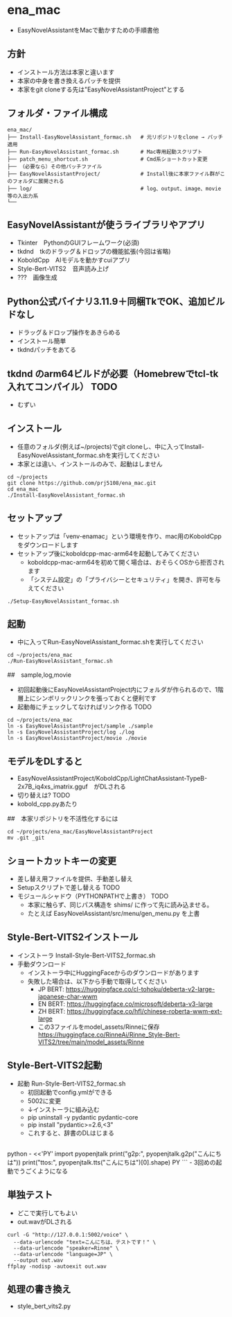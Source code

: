 # ena_mac
- EasyNovelAssistantをMacで動かすための手順書他

## 方針
- インストール方法は本家と違います
- 本家の中身を書き換えるパッチを提供
- 本家をgit cloneする先は"EasyNovelAssistantProject"とする

## フォルダ・ファイル構成
```
ena_mac/
├── Install-EasyNovelAssistant_formac.sh   # 元リポジトリをclone → パッチ適用
├── Run-EasyNovelAssistant_formac.sh       # Mac専用起動スクリプト
├── patch_menu_shortcut.sh                 # Cmd系ショートカット変更
├── （必要なら）その他パッチファイル
├── EasyNovelAssistantProject/             # Install後に本家ファイル群がこのフォルダに展開される
├── log/                                   # log、output、image、movie等の入出力系
└── 
```

## EasyNovelAssistantが使うライブラリやアプリ
- Tkinter　PythonのGUIフレームワーク(必須)
- tkdnd　tkのドラッグ＆ドロップの機能拡張(今回は省略)
- KoboldCpp　AIモデルを動かすcuiアプリ
- Style-Bert-VITS2　音声読み上げ
- ???　画像生成

## Python公式バイナリ3.11.9＋同梱TkでOK、追加ビルドなし
- ドラッグ＆ドロップ操作をあきらめる
- インストール簡単
- tkdndパッチをあてる

## tkdnd のarm64ビルドが必要（Homebrewでtcl-tk入れてコンパイル） TODO
- むずい

## インストール
- 任意のフォルダ(例えば~/projects)でgit cloneし、中に入ってInstall-EasyNovelAssistant_formac.shを実行してください
- 本家とは違い、インストールのみで、起動はしません
```
cd ~/projects
git clone https://github.com/prj5108/ena_mac.git
cd ena_mac
./Install-EasyNovelAssistant_formac.sh
```

## セットアップ
- セットアップは「venv-enamac」という環境を作り、mac用のKoboldCppをダウンロードします
- セットアップ後にkoboldcpp-mac-arm64を起動してみてください
    - koboldcpp-mac-arm64を初めて開く場合は、おそらくOSから拒否されます
    - 「システム設定」の「プライバシーとセキュリティ」を開き、許可を与えてください
```
./Setup-EasyNovelAssistant_formac.sh
```

## 起動
- 中に入ってRun-EasyNovelAssistant_formac.shを実行してください
```
cd ~/projects/ena_mac
./Run-EasyNovelAssistant_formac.sh
```

##　sample,log,movie
- 初回起動後にEasyNovelAssistantProject内にフォルダが作られるので、1階層上にシンボリックリンクを張っておくと便利です
- 起動毎にチェックしてなければリンク作る TODO
```
cd ~/projects/ena_mac
ln -s EasyNovelAssistantProject/sample ./sample
ln -s EasyNovelAssistantProject/log ./log
ln -s EasyNovelAssistantProject/movie ./movie

```

## モデルをDLすると
- EasyNovelAssistantProject/KoboldCpp/LightChatAssistant-TypeB-2x7B_iq4xs_imatrix.gguf　がDLされる
- 切り替えは? TODO
- kobold_cpp.pyあたり

##　本家リポジトリを不活性化するには
```
cd ~/projects/ena_mac/EasyNovelAssistantProject
mv .git _git
```

## ショートカットキーの変更
- 差し替え用ファイルを提供、手動差し替え
- Setupスクリプトで差し替える TODO
- モジュールシャドウ（PYTHONPATHで上書き） TODO
    - 本家に触らず、同じパス構造を shims/ に作って先に読み込ませる。
    - たとえば EasyNovelAssistant/src/menu/gen_menu.py を上書

## Style-Bert-VITS2インストール
- インストーラ Install-Style-Bert-VITS2_formac.sh
- 手動ダウンロード
    - インストーラ中にHuggingFaceからのダウンロードがあります
    - 失敗した場合は、以下から手動で取得してください
        - JP BERT: https://huggingface.co/cl-tohoku/deberta-v2-large-japanese-char-wwm
        - EN BERT: https://huggingface.co/microsoft/deberta-v3-large
        - ZH BERT: https://huggingface.co/hfl/chinese-roberta-wwm-ext-large
        - この3ファイルをmodel_assets/Rinneに保存 https://huggingface.co/RinneAi/Rinne_Style-Bert-VITS2/tree/main/model_assets/Rinne

## Style-Bert-VITS2起動
- 起動 Run-Style-Bert-VITS2_formac.sh
    - 初回起動でconfig.ymlができる
    - 5002に変更
    - ↓インストーラに組み込む
    - pip uninstall -y pydantic pydantic-core
    - pip install "pydantic>=2.6,<3"
    - これすると、辞書のDLはじまる
    ```
python - <<'PY'
import pyopenjtalk
print("g2p:", pyopenjtalk.g2p("こんにちは"))
print("ttos:", pyopenjtalk.tts("こんにちは")[0].shape)
PY
    ```
    - 3回めの起動でうごくようになる


## 単独テスト
- どこで実行してもよい
- out.wavがDLされる
```
curl -G "http://127.0.0.1:5002/voice" \
  --data-urlencode "text=こんにちは、テストです！" \
  --data-urlencode "speaker=Rinne" \
  --data-urlencode "language=JP" \
  --output out.wav
ffplay -nodisp -autoexit out.wav
```




## 処理の書き換え
- style_bert_vits2.py



